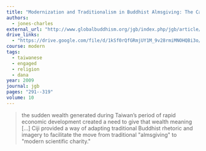 ```yaml
---
title: "Modernization and Traditionalism in Buddhist Almsgiving: The Case of the Buddhist Compassion Relief Tzu-chi Association in Taiwan"
authors:
  - jones-charles
external_url: "http://www.globalbuddhism.org/jgb/index.php/jgb/article/download/99/113"
drive_links:
  - "https://drive.google.com/file/d/1kSf0rQfGRmjUY1M_9v28rmiMNOHQBi3o/view?usp=drivesdk"
course: modern
tags:
  - taiwanese
  - engaged
  - religion
  - dana
year: 2009
journal: jgb
pages: "291--319"
volume: 10
---
```


> the sudden wealth generated during Taiwan’s period of rapid economic development created a need to give that wealth meaning [...] Ciji provided a way of adapting traditional Buddhist rhetoric and imagery to facilitate the move from traditional "almsgiving" to "modern scientific charity."
